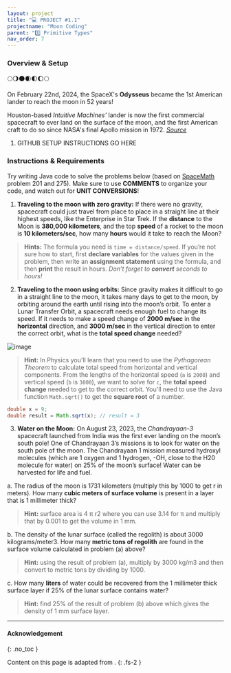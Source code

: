 ```yaml
---
layout: project
title: "💻 PROJECT #1.1"
projectname: "Moon Coding"
parent: "1️⃣ Primitive Types"
nav_order: 7
---
```


### Overview & Setup

🌕🌖🌑🌒🌓🌔🌕

On February 22nd, 2024, the SpaceX's **Odysseus** became the 1st American lander to reach the moon in 52 years! 

Houston-based _Intuitive Machines'_ lander is now the first commercial spacecraft to ever land on the surface of the moon, and the first American craft to do so since NASA's final Apollo mission in 1972. *[Source](https://www.usatoday.com/story/news/nation/2024/02/22/odysseus-lunar-lander-makes-history-moon-spacex-launch/72660310007/)*

<div class="setup" markdown="block">

1. GITHUB SETUP INSTRUCTIONS GO HERE

</div>

### Instructions & Requirements

<div class="task" markdown="block">

Try writing Java code to solve the problems below (based on [SpaceMath](https://spacemath.gsfc.nasa.gov/moon.html) problem 201 and 275). Make sure to use **COMMENTS** to organize your code, and watch out for **UNIT CONVERSIONS**!

1. **Traveling to the moon with zero gravity:** If there were no gravity, spacecraft could just travel from place to place in a straight line at their highest speeds, like the Enterprise in Star Trek. If the **distance** to the Moon is **380,000 kilometers**, and the top **speed** of a rocket to the moon is **10 kilometers/sec**, how many **hours** would it take to reach the Moon?

> **Hints:** The formula you need is `time = distance/speed`. If you’re not sure how to start, first **declare variables** for the values given in the problem, then write an **assignment statement** using the formula, and then **print** the result in hours. _Don’t forget to **convert** seconds to hours!_


2. **Traveling to the moon using orbits:** Since gravity makes it difficult to go in a straight line to the moon, it takes many days to get to the moon, by orbiting around the earth until rising into the moon’s orbit. To enter a Lunar Transfer Orbit, a spacecraft needs enough fuel to change its speed. If it needs to make a speed change of **2000 m/sec** in the **horizontal** direction, and **3000 m/sec** in the vertical direction to enter the correct orbit, what is the **total speed change** needed?

![image](https://lh3.googleusercontent.com/0m1x-Dcj_YXi1kWBeZNRBQJ5dhR6YjxxGKy0yZV5yHUskrp2TDqYeaV3rNh8duvWd4VHd6wiPBRC5iuJZZcXhX7-WmwzZc4P-5ZXAH7mCkodnTpmPic)

> **Hint:** In Physics you'll learn that you need to use the _Pythagorean Theorem_ to calculate total speed from horizontal and vertical components. From the lengths of the horizontal speed (`a` is `2000`) and vertical speed (`b` is `3000`), we want to solve for `c`, the **total speed change** needed to get to the correct orbit. You'll need to use the Java function `Math.sqrt()` to get the **square root** of a number.

```java
double x = 9;
double result = Math.sqrt(x); // result = 3
```                       


3. **Water on the Moon:** On August 23, 2023, the _Chandrayaan-3_ spacecraft launched from India was the first ever landing on the moon’s south pole! One of Chandrayaan 3’s missions is to look for water on the south pole of the moon. The Chandrayaan 1 mission measured hydroxyl molecules (which are 1 oxygen and 1 hydrogen, -OH, close to the H20 molecule for water) on 25% of the moon’s surface! Water can be harvested for life and fuel.

  a. The radius of the moon is 1731 kilometers (multiply this by 1000 to get r in meters). How many **cubic meters of surface volume** is present in a layer that is 1 millimeter thick?      
  > **Hint:** surface area is 4 π r2  where you can use 3.14 for π and multiply that by 0.001 to get the volume in 1 mm.

  b. The density of the lunar surface (called the regolith) is about 3000 kilograms/meter3. How many **metric tons of regolith** are found in the surface volume calculated in problem (a) above? 
  > **Hint:** using the result of problem (a), multiply by 3000 kg/m3 and then convert to metric tons by dividing by 1000.

  c. How many **liters** of water could be recovered from the 1 millimeter thick surface layer if 25% of the lunar surface contains water? 
  > **Hint:** find 25% of the result of problem (b) above which gives the density of 1 mm surface layer.

</div> 

---

#### Acknowledgement
{: .no_toc }

Content on this page is adapted from []().
{: .fs-2 }
